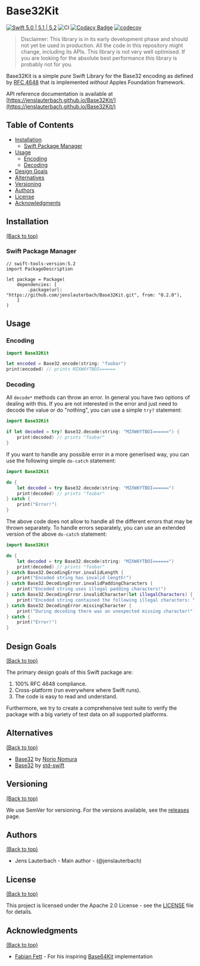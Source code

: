 # Base32Kit

[![Swift 5.0 | 5.1 | 5.2](https://img.shields.io/badge/Swift-5.0%20%7C%C2%A05.1%20%7C%C2%A05.2-blue.svg)](https://swift.org)
![CI](https://github.com/jenslauterbach/Base32Kit/workflows/Build%20and%20Test/badge.svg)
[![Codacy Badge](https://api.codacy.com/project/badge/Grade/0e2eb40e27ca4751a39ae31ff66a9dbb)](https://app.codacy.com/manual/jenslauterbach/Base32Kit?utm_source=github.com&utm_medium=referral&utm_content=jenslauterbach/Base32Kit&utm_campaign=Badge_Grade_Dashboard)
[![codecov](https://codecov.io/gh/jenslauterbach/Base32Kit/branch/master/graph/badge.svg)](https://codecov.io/gh/jenslauterbach/Base32Kit)

> Disclaimer: This library is in its early development phase and should not yet be used in production. All the code in this repository might change, including its APIs. This library is not very well optimised. If you are looking for the absolute best performance this library is probably not for you.

Base32Kit is a simple _pure_ Swift Library for the Base32 encoding as defined by [RFC 4648](https://tools.ietf.org/html/rfc4648) that is implemented _without_ Apples Foundation framework.

API reference documentation is available at [https://jenslauterbach.github.io/Base32Kit/](https://jenslauterbach.github.io/Base32Kit/)

## Table of Contents

- [Installation](#installation)
    - [Swift Package Manager](#swift-package-manager)
- [Usage](#usage)
    - [Encoding](#encoding)
    - [Decoding](#decoding)
- [Design Goals](#design-goals)
- [Alternatives](#alternatives)
- [Versioning](#versioning)
- [Authors](#authors)
- [License](#license)
- [Acknowledgments](#acknowledgments)

## Installation

[(Back to top)](#table-of-contents)

### Swift Package Manager

```
// swift-tools-version:5.2
import PackageDescription

let package = Package(
    dependencies: [
        .package(url: "https://github.com/jenslauterbach/Base32Kit.git", from: "0.2.0"),
    ]
)
```

## Usage

### Encoding

```Swift
import Base32Kit

let encoded = Base32.encode(string: "foobar")
print(encoded) // prints MZXW6YTBOI======
```

### Decoding

All `decode*` methods can throw an error. In general you have two options of dealing with this. If you are not interested in the error and just need to decode the value or do "nothing", you can use a simple `try?` statement:

```Swift
import Base32Kit

if let decoded = try? Base32.decode(string: "MZXW6YTBOI======") {
    print(decoded) // prints "foobar"
}
```

If you want to handle any possible error in a more generlised way, you can use the following simple `do-catch` statement:

```Swift
import Base32Kit

do {
    let decoded = try Base32.decode(string: "MZXW6YTBOI======")
    print(decoded) // prints "foobar"
} catch {
    print("Error!")
}
```

The above code does not allow to handle all the different errors that may be thrown separately. To handle errors separately, you can use an extended version of the above `do-catch` statement:

```Swift
import Base32Kit

do {
    let decoded = try Base32.decode(string: "MZXW6YTBOI======")
    print(decoded) // prints "foobar"
} catch Base32.DecodingError.invalidLength {
    print("Encoded string has invalid length!")
} catch Base32.DecodingError.invalidPaddingCharacters {
    print("Encoded string uses illegal padding characters!")
} catch Base32.DecodingError.invalidCharacter(let illegalCharacters) {
    print("Encoded string contained the following illegal characters: \(illegalCharacters)")
} catch Base32.DecodingError.missingCharacter {
    print("During decoding there was an unexpected missing character!")
} catch {
    print("Error!")
}
```

## Design Goals

[(Back to top)](#table-of-contents)

The primary design goals of this Swift package are:

1. 100% RFC 4648 compliance.
2. Cross-platform (run everywhere where Swift runs).
3. The code is easy to read and understand.

Furthermore, we try to create a comprehensive test suite to verify the package with a big variety of test data on all supported platforms.

## Alternatives

[(Back to top)](#table-of-contents)

- [Base32](https://github.com/norio-nomura/Base32) by [Norio Nomura](https://github.com/norio-nomura)
- [Base32](https://github.com/std-swift/Base32) by [std-swift](https://github.com/std-swift)

## Versioning

[(Back to top)](#table-of-contents)

We use SemVer for versioning. For the versions available, see the [releases](https://github.com/jenslauterbach/Base32Kit/releases) page.

## Authors

[(Back to top)](#table-of-contents)

- Jens Lauterbach - Main author - (@jenslauterbach)

## License

[(Back to top)](#table-of-contents)

This project is licensed under the Apache 2.0 License - see the [LICENSE](https://github.com/jenslauterbach/Base32Kit/blob/master/LICENSE) file for details.

## Acknowledgments

[(Back to top)](#table-of-contents)

- [Fabian Fett](https://github.com/fabianfett) - For his inspiring [Base64Kit](https://github.com/fabianfett/swift-base64-kit) implementation
